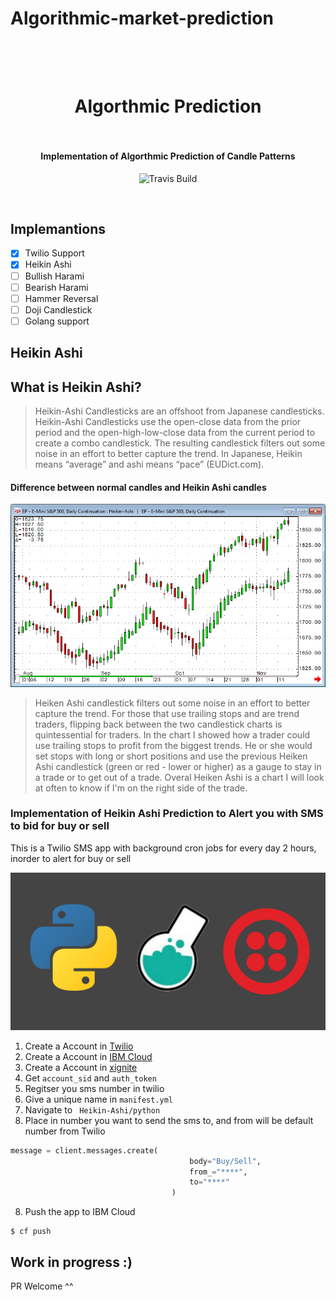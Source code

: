 # Algorithmic-market-prediction

<h1 align="center">
  <br>
  <a href="https://github.com/SaifRehman/algorithmic-market-prediction.git"><img src="https://i.ytimg.com/vi/fv5Uk37457M/maxresdefault.jpg" alt="" width=""></a>
  <br>
      Algorthmic Prediction
  <br>
  <br>
</h1>

<h4 align="center">Implementation of Algorthmic Prediction of Candle Patterns</h4>

<p align="center">
  <a>
    <img src="https://img.shields.io/travis/keppel/lotion/master.svg"
         alt="Travis Build">
  </a>
</p>
<br>

## Implemantions 
- [x] Twilio Support
- [x] Heikin Ashi
- [ ] Bullish Harami
- [ ] Bearish Harami
- [ ] Hammer Reversal
- [ ] Doji Candlestick
- [ ] Golang support 

## Heikin Ashi

## What is Heikin Ashi? 
> Heikin-Ashi Candlesticks are an offshoot from Japanese candlesticks. Heikin-Ashi Candlesticks use the open-close data from the prior period and the open-high-low-close data from the current period to create a combo candlestick. The resulting candlestick filters out some noise in an effort to better capture the trend. In Japanese, Heikin means “average” and ashi means “pace” (EUDict.com).

#### Difference between normal candles and Heikin Ashi candles

![1](images/1.png)

> Heiken Ashi candlestick filters out some noise in an effort to better capture the trend. For those that use trailing stops and are trend traders, flipping back between the two candlestick charts is quintessential for traders. In the chart I showed how a trader could use trailing stops to profit from the biggest trends. He or she would set stops with long or short positions and use the previous Heiken Ashi candlestick (green or red - lower or higher) as a gauge to stay in a trade or to get out of a trade. Overal Heiken Ashi is a chart I will look at often to know if I'm on the right side of the trade. 

### Implementation of Heikin Ashi Prediction to Alert you with SMS to bid for buy or sell

This is a Twilio SMS app with background cron jobs for every day 2 hours, inorder to alert for buy or sell 

![2](images/2.png)

1. Create a Account in [Twilio](https://www.twilio.com/console)
2. Create a Account in [IBM Cloud](http://ibm.biz/ioblockchain)
3. Create a Account in [xignite](https://globalmetals.xignite.com)
4. Get ```account_sid``` and ```auth_token```
5. Regitser you sms number in twilio 
6. Give a unique name in ```manifest.yml```
7. Navigate to ``` Heikin-Ashi/python```
8. Place in number you want to send the sms to, and from will be default number from Twilio
```Python
message = client.messages.create(
                                        body="Buy/Sell",
                                        from_="****",
                                        to="****"
                                    )

```
8. Push the app to IBM Cloud
```
$ cf push
```

## Work in progress :)

PR Welcome ^^
